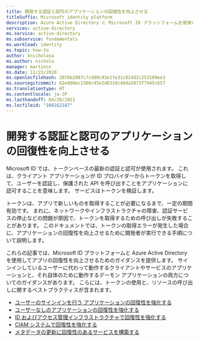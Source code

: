 ```yaml
---
title: 開発する認証と認可のアプリケーションの回復性を向上させる
titleSuffix: Microsoft identity platform
description: Azure Active Directory と Microsoft ID プラットフォームを使用したアプリケーション開発向けの回復性ガイダンスの概要
services: active-directory
ms.service: active-directory
ms.subservice: fundamentals
ms.workload: identity
ms.topic: how-to
author: knicholasa
ms.author: nichola
manager: martinco
ms.date: 11/23/2020
ms.openlocfilehash: 2076b2087c7cd90c83e1fe31c024d2c253109ee3
ms.sourcegitcommit: 62e800ec1306c45e2d8310c40da5873f7945c657
ms.translationtype: HT
ms.contentlocale: ja-JP
ms.lasthandoff: 04/28/2021
ms.locfileid: "108162187"
---
```

# <a name="increase-resilience-of-authentication-and-authorization-applications-you-develop"></a>開発する認証と認可のアプリケーションの回復性を向上させる

Microsoft ID では、トークンベースの最新の認証と認可が使用されます。 これは、クライアント アプリケーションが ID プロバイダーからトークンを取得して、ユーザーを認証し、保護された API を呼び出すことをアプリケーションに認可することを意味します。 サービスはトークンを検証します。

トークンは、アプリで新しいものを取得することが必要になるまで、一定の期間有効です。 まれに、ネットワークやインフラストラクチャの障害、認証サービスの停止などの問題が原因で、トークンを取得するための呼び出しが失敗することがあります。 このドキュメントでは、トークンの取得エラーが発生した場合に、アプリケーションの回復性を向上させるために開発者が実行できる手順について説明します。

これらの記事では、Microsoft ID プラットフォームと Azure Active Directory を使用してアプリの回復性を向上させるためのガイダンスを提供します。 サインインしているユーザーに代わって動作するクライアントやサービスのアプリケーションと、それ自体のために動作するデーモン アプリケーションの両方についてのガイダンスがあります。 こらには、トークンの使用と、リソースの呼び出しに関するベストプラクティスが含まれます。

- [ユーザーのサインインを行う アプリケーションの回復性を強化する](resilience-client-app.md)
- [ユーザーなしのアプリケーションの回復性を強化する](resilience-daemon-app.md)
- [ID およびアクセス管理インフラストラクチャで回復性を強化する](resilience-in-infrastructure.md)
- [CIAM システムで回復性を強化する](resilience-b2c.md)
- [メタデータの更新に回復性のあるサービスを構築する](../develop/howto-build-services-resilient-to-metadata-refresh.md)
